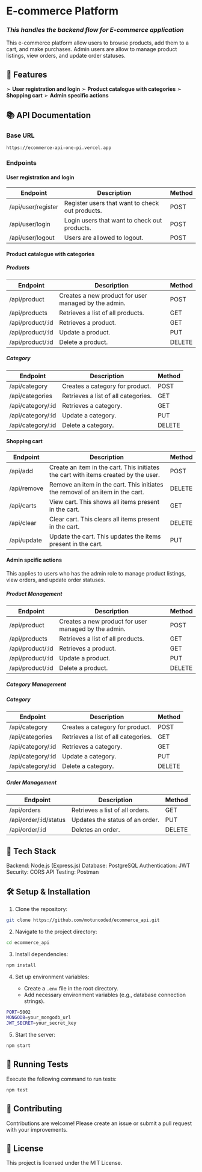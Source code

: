 # E-commerce Platform

### <i>This handles the backend flow for E-commerce application</i>

This e-commerce platform allow users to browse products,
add them to a cart, and make purchases. Admin users are allow to manage product
listings, view orders, and update order statuses.

## 🚀 Features

➢ **User registration and login**
➢ **Product catalogue with categories**
➢ **Shopping cart**
➢ **Admin specific actions**

## 📚 API Documentation

### Base URL

```
https://ecommerce-api-one-pi.vercel.app
```

### Endpoints

#### User registration and login

| Endpoint            | Description                                                      | Method |
|---------------------|------------------------------------------------------------------|--------|
| /api/user/register  | Register users that want to check out products.                  | POST   |
| /api/user/login     | Login users that want to check out products.                     | POST   |
| /api/user/logout    | Users are allowed to logout.                                     | POST   |


#### Product catalogue with categories

##### Products


| Endpoint            | Description                                                      | Method |
|---------------------|------------------------------------------------------------------|--------|
| /api/product        | Creates a new product for user managed by the admin.             | POST   |
| /api/products       | Retrieves a list of all products.                                | GET    |
| /api/product/:id    | Retrieves a product.                                             | GET    |
| /api/product/:id    | Update a product.                                                | PUT    |
| /api/product/:id    | Delete a product.                                                | DELETE |

##### Category

| Endpoint            | Description                                                      | Method |
|---------------------|------------------------------------------------------------------|--------|
| /api/category       | Creates a category for product.                                  | POST   |
| /api/categories     | Retrieves a list of all categories.                              | GET    |
| /api/category/:id   | Retrieves a category.                                            | GET    |
| /api/category/:id   | Update a category.                                               | PUT    |
| /api/category/:id   | Delete a category.                                               | DELETE |


#### Shopping cart

| Endpoint            | Description                                                      | Method |
|---------------------|------------------------------------------------------------------|--------|
| /api/add            | Create an item in the cart. This initiates the cart with items created by the user. | POST   |
| /api/remove         | Remove an item in the cart. This initiates the removal of an item in the cart. | DELETE |
| /api/carts          | View cart. This shows all items present in the cart.             | GET    |
| /api/clear          | Clear cart. This clears all items present in the cart.           | DELETE |
| /api/update         | Update the cart. This updates the items present in the cart.     | PUT    |




#### Admin spcific actions

This applies to users who has the admin role to manage product
listings, view orders, and update order statuses.

##### Product Management



| Endpoint            | Description                                                      | Method |
|---------------------|------------------------------------------------------------------|--------|
| /api/product        | Creates a new product for user managed by the admin.             | POST   |
| /api/products       | Retrieves a list of all products.                                | GET    |
| /api/product/:id    | Retrieves a product.                                             | GET    |
| /api/product/:id    | Update a product.                                                | PUT    |
| /api/product/:id    | Delete a product.                                                | DELETE |


##### Category Management


##### Category

| Endpoint            | Description                                                      | Method |
|---------------------|------------------------------------------------------------------|--------|
| /api/category       | Creates a category for product.                                  | POST   |
| /api/categories     | Retrieves a list of all categories.                              | GET    |
| /api/category/:id   | Retrieves a category.                                            | GET    |
| /api/category/:id   | Update a category.                                               | PUT    |
| /api/category/:id   | Delete a category.                                               | DELETE |

##### Order Management

| Endpoint            | Description                                                      | Method |
|---------------------|------------------------------------------------------------------|--------|                                 
| /api/orders               | Retrieves a list of all orders.                                  | GET    |
| /api/order/:id/status     | Updates the status of an order.                                  | PUT    |
| /api/order/:id            | Deletes an order.                                                | DELETE |


## 🔧 Tech Stack

Backend: Node.js (Express.js)
Database: PostgreSQL
Authentication: JWT
Security: CORS
API Testing: Postman

## 🛠️ Setup & Installation

1. Clone the repository:

```sh
git clone https://github.com/motuncoded/ecommerce_api.git
```

2. Navigate to the project directory:

```sh
cd ecommerce_api
```

3. Install dependencies:

```sh
npm install
```

4. Set up environment variables:

   - Create a `.env` file in the root directory.
   - Add necessary environment variables (e.g., database connection strings).

```sh
PORT=5002
MONGODB=your_mongodb_url
JWT_SECRET=your_secret_key
```

5. Start the server:

```sh
npm start
```

## 🧪 Running Tests

Execute the following command to run tests:

```sh
npm test
```

## 🤝 Contributing

Contributions are welcome! Please create an issue or submit a pull request with your improvements.

## 📃 License

This project is licensed under the MIT License.
